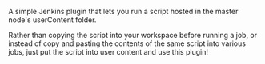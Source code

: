 A simple Jenkins plugin that lets you run a script hosted in the master node's userContent folder.

Rather than copying the script into your workspace before running a job, or instead of copy and pasting the contents of the same script into various jobs, just put the script into user content and use this plugin!

